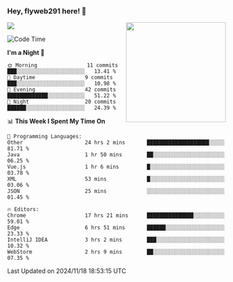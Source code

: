 ### Hey, flyweb291 here! 👋

![](https://metrics.lecoq.io/cherry291?template=classic&config.timezone=Asia%2FShanghai)
<img align='right' src="https://media.giphy.com/media/M9gbBd9nbDrOTu1Mqx/giphy.gif" width="230">
<!-- ![](https://github-readme-stats-ouuan.vercel.app/api?username=flyweb291&theme=dark&show_icons=true) -->

<!--START_SECTION:waka-->
![Code Time](http://img.shields.io/badge/Code%20Time-514%20hrs%2020%20mins-blue)

**I'm a Night 🦉** 

```text
🌞 Morning                11 commits          ███░░░░░░░░░░░░░░░░░░░░░░   13.41 % 
🌆 Daytime                9 commits           ███░░░░░░░░░░░░░░░░░░░░░░   10.98 % 
🌃 Evening                42 commits          █████████████░░░░░░░░░░░░   51.22 % 
🌙 Night                  20 commits          ██████░░░░░░░░░░░░░░░░░░░   24.39 % 
```


📊 **This Week I Spent My Time On** 

```text
💬 Programming Languages: 
Other                    24 hrs 2 mins       ████████████████████░░░░░   81.71 % 
Java                     1 hr 50 mins        ██░░░░░░░░░░░░░░░░░░░░░░░   06.25 % 
Vue.js                   1 hr 6 mins         █░░░░░░░░░░░░░░░░░░░░░░░░   03.78 % 
XML                      53 mins             █░░░░░░░░░░░░░░░░░░░░░░░░   03.06 % 
JSON                     25 mins             ░░░░░░░░░░░░░░░░░░░░░░░░░   01.45 % 

🔥 Editors: 
Chrome                   17 hrs 21 mins      ███████████████░░░░░░░░░░   59.01 % 
Edge                     6 hrs 51 mins       ██████░░░░░░░░░░░░░░░░░░░   23.33 % 
IntelliJ IDEA            3 hrs 2 mins        ███░░░░░░░░░░░░░░░░░░░░░░   10.32 % 
WebStorm                 2 hrs 9 mins        ██░░░░░░░░░░░░░░░░░░░░░░░   07.35 % 
```


 Last Updated on 2024/11/18 18:53:15 UTC
<!--END_SECTION:waka-->

<!--
**flyweb291/数字游牧人** is a ✨ _special_ ✨ repository because its `README.md` (this file) appears on your GitHub profile.

Here are some ideas to get you started:

- 🔭 I’m currently working on ...
- 🌱 I’m currently learning ...
- 👯 I’m looking to collaborate on ...
- 🤔 I’m looking for help with ...
- 💬 Ask me about ...
- 📫 How to reach me: ...
- 😄 Pronouns: ...
- ⚡ Fun fact: ...
-->
